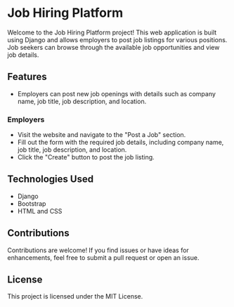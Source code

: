 # Job Hiring Platform

Welcome to the Job Hiring Platform project! This web application is built using Django and allows employers to post job listings for various positions. Job seekers can browse through the available job opportunities and view job details.

## Features

- Employers can post new job openings with details such as company name, job title, job description, and location.


### Employers

- Visit the website and navigate to the "Post a Job" section.
- Fill out the form with the required job details, including company name, job title, job description, and location.
- Click the "Create" button to post the job listing.

## Technologies Used

- Django
- Bootstrap
- HTML and CSS

## Contributions

Contributions are welcome! If you find issues or have ideas for enhancements, feel free to submit a pull request or open an issue.

## License

This project is licensed under the MIT License.

